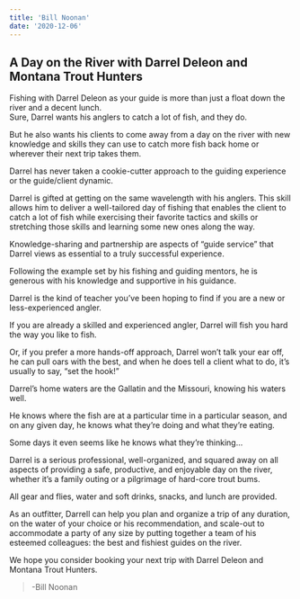 ```yaml
---
title: 'Bill Noonan'
date: '2020-12-06'
---
```


## A Day on the River with Darrel Deleon and Montana Trout Hunters

Fishing with Darrel Deleon as your guide is more than just a float down the river and a decent lunch.  
Sure, Darrel wants his anglers to catch a lot of fish, and they do.

But he also wants his clients to come away from a day on the river with new knowledge and skills they can use to catch more fish back home or wherever their next trip takes them.

Darrel has never taken a cookie-cutter approach to the guiding experience or the guide/client dynamic.

Darrel is gifted at getting on the same wavelength with his anglers. This skill allows him to deliver a well-tailored day of fishing that enables the client to catch a lot of fish while exercising their favorite tactics and skills or stretching those skills and learning some new ones along the way.

Knowledge-sharing and partnership are aspects of “guide service” that Darrel views as essential to a truly successful experience.

Following the example set by his fishing and guiding mentors, he is generous with his knowledge and supportive in his guidance.

Darrel is the kind of teacher you’ve been hoping to find if you are a new or less-experienced angler.

If you are already a skilled and experienced angler, Darrel will fish you hard the way you like to fish.

Or, if you prefer a more hands-off approach, Darrel won’t talk your ear off, he can pull oars with the best, and when he does tell a client what to do, it’s usually to say, “set the hook!”

Darrel’s home waters are the Gallatin and the Missouri, knowing his waters well.

He knows where the fish are at a particular time in a particular season, and on any given day, he knows what they’re doing and what they’re eating.

Some days it even seems like he knows what they’re thinking...

Darrel is a serious professional, well-organized, and squared away on all aspects of providing a safe, productive, and enjoyable day on the river, whether it’s a family outing or a pilgrimage of hard-core trout bums.

All gear and flies, water and soft drinks, snacks, and lunch are provided.

As an outfitter, Darrell can help you plan and organize a trip of any duration, on the water of your choice or his recommendation, and scale-out to accommodate a party of any size by putting together a team of his esteemed colleagues: the best and fishiest guides on the river.

We hope you consider booking your next trip with Darrel Deleon and Montana Trout Hunters.

> \-Bill Noonan
